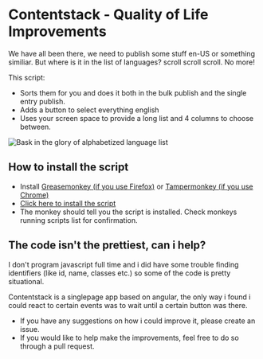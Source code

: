 # Contentstack - Quality of Life Improvements
We have all been there, we need to publish some stuff en-US or something similiar. But where is it in the list of languages? scroll scroll scroll. No more! 

This script:

* Sorts them for you and does it both in the bulk publish and the single entry publish.
* Adds a button to select everything english
* Uses your screen space to provide a long list and 4 columns to choose between.

![Bask in the glory of alphabetized language list](https://github.com/mifriis/contentstack-quality-of-life-improvements/raw/master/alphabetized-language-list.PNG#1)

## How to install the script
* Install [Greasemonkey (if you use Firefox)](https://addons.mozilla.org/en-US/firefox/addon/greasemonkey/) or [Tampermonkey (if you use Chrome)](https://chrome.google.com/webstore/detail/tampermonkey/dhdgffkkebhmkfjojejmpbldmpobfkfo?hl=en)
* [Click here to install the script](https://github.com/mifriis/contentstack-quality-of-life-improvements/raw/master/contentstack-quality-of-life-improvements.user.js)
* The monkey should tell you the script is installed. Check monkeys running scripts list for confirmation.

## The code isn't the prettiest, can i help?
I don't program javascript full time and i did have some trouble finding identifiers (like id, name, classes etc.) so some of the code is pretty situational.

Contentstack is a singlepage app based on angular, the only way i found i could react to certain events was to wait until a certain button was there.

* If you have any suggestions on how i could improve it, please create an issue.
* If you would like to help make the improvements, feel free to do so through a pull request.
